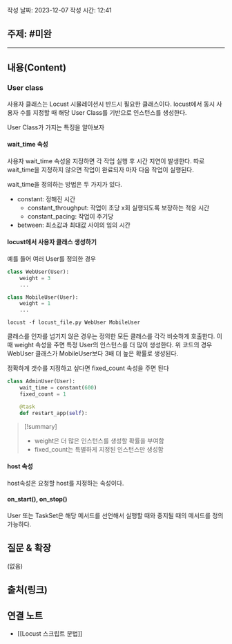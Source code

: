 작성 날짜: 2023-12-07
작성 시간: 12:41

## 주제: #미완

----
## 내용(Content)
### User class
사용자 클래스는 Locust 시뮬레이션시 반드시 필요한 클래스이다. locust에서 동시 사용자 수를 지정할 때 해당 User Class를 기반으로 인스턴스를 생성한다.

User Class가 가지는 특징을 알아보자

#### wait_time 속성
사용자 wait_time 속성을 지정하면 각 작업 실행 후 시간 지연이 발생한다. 따로 wait_time을 지정하지 않으면 작업이 완료되자 마자 다음 작업이 실행된다.

wait_time을 정의하는 방법은 두 가지가 있다.

- constant: 정해진 시간
	- constant_throughput: 작업이 초당 x회 실행되도록 보장하는 적응 시간
	- constant_pacing: 작업이 주기당
- between: 최소값과 최대값 사이의 임의 시간

#### locust에서 사용자 클래스 생성하기

예를 들어 여러 User를 정의한 경우

```python
class WebUser(User):
    weight = 3
    ...

class MobileUser(User):
    weight = 1
    ...
```

```shell
locust -f locust_file.py WebUser MobileUser
```

클래스를 인자를 넘기지 않은 경우는 정의한 모든 클래스를 각각 비슷하게 호출한다. 이 때 weight 속성을 주면 특정 User의 인스턴스를 더 많이 생성한다. 위 코드의 경우 WebUser 클래스가 MobileUser보다 3배 더 높은 확률로 생성된다.


정확하게 갯수를 지정하고 싶다면 fixed_count 속성을 주면 된다

```python
class AdminUser(User):
    wait_time = constant(600)
    fixed_count = 1

    @task
    def restart_app(self):
```

>[!summary]
>- weight은 더 많은 인스턴스를 생성할 확률을 부여함
>- fixed_count는 특별하게 지정된 인스턴스만 생성함

#### host 속성

host속성은 요청할 host를 지정하는 속성이다.

#### on_start(), on_stop()

User 또는 TaskSet은 해당 메서드를 선언해서 실행할 때와 중지될 때의 메서드를 정의 가능하다.
## 질문 & 확장

(없음)

## 출처(링크)


## 연결 노트
- [[Locust 스크립트 문법]]









